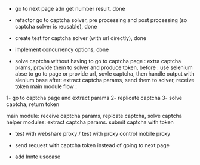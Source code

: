 


- go to next page adn get number result, done 

- refactor go to captcha solver, pre processing and post processing (so captcha solver is reusable), done 

- create test for captcha solver (with url directly), done 

- implement concurrency options, done 

- solve captcha without having to go to captcha page : extra captcha prams, provide them to solver and produce token, 
before : use selenium abse to go to page or provide url, sovle captcha, then handle output with slenium base
after: extract captcha params, send them to solver, receive token 
main module flow : 

1- go to captcha page and extract params 
2- replicate captcha 
3- solve captcha, return token 

main module: receive captcha params, replcate captcha, solve captcha 
helper modules: extract captcha params. submit captcha with token 

- test with webshare proxy / test with proxy control mobile proxy 

- send request with captcha token instead of going to next page 
- add lnnte usecase 